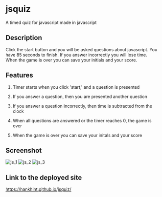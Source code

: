 # jsquiz
A timed quiz for javascript made in javascript

## Description
Click the start button and you will be asked questions about javascript.
You have 85 seconds to finish.
If you answer incorrectly you will lose time.
When the game is over you can save your initials and your score.

## Features
1. Timer starts when you click 'start,' and a question is presented

2. If you answer a question, then you are presented another question

3. If you answer a question incorrectly, then time is subtracted from the clock

4. When all questions are answered or the timer reaches 0, the game is over

5. When the game is over you can save your initals and your score



## Screenshot
![js_1](https://user-images.githubusercontent.com/50533231/154135602-10b7d77f-69c4-4883-a5a5-dd524cfb6731.png)
![js_2](https://user-images.githubusercontent.com/50533231/154135608-e4fe20dc-031a-450f-a7d5-8c7467b6865c.png)
![js_3](https://user-images.githubusercontent.com/50533231/154135617-543a052c-0d8e-4f1f-8942-04f38440b49b.png)

## Link to the deployed site

https://hankhint.github.io/jsquiz/


